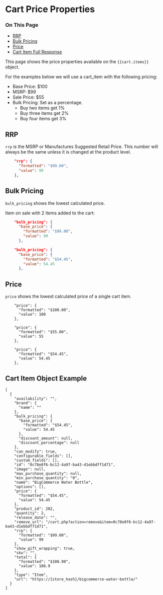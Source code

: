 <h1>Cart Price Properties</h1>
<div class="otp" id="no-index">
	<h3> On This Page </h3>
	<ul>
    <li><a href="#cart-price-relationships_rrp">RRP</a></li>
    <li><a href="#cart-price-relationships_bulk-pricing">Bulk Pricing</a></li>
    <li><a href="#cart-price-relationships_price">Price</a></li>
    <li><a href="#cart-price-relationships_cart-item-full-response">Cart Item Full Response</a></li>
	</ul>
</div>

This page shows the price properties available on the `{{cart.items}}` object. 

For the examples below we will use a cart_item with the following pricing:
* Base Price: $100
* MSRP: $99
* Sale Price: $55
* Bulk Pricing: Set as a percentage.
    * Buy two items get 1%
    * Buy three items get 2%
    * Buy four items get 3%

<a href='#cart-price-relationships_rrp' aria-hidden='true' class='block-anchor'  id='cart-price-relationships_rrp'></a>

## RRP
`rrp` is the MSRP or Manufactures Suggested Retail Price. This number will always be the same unless it is changed at the product level.

<!--
title: "rrp"
subtitle: ""
lineNumbers: true
-->

```json
    "rrp": {
      "formatted": "$99.00",
      "value": 99
    },
```



<a href='#cart-price-relationships_bulk-pricing' aria-hidden='true' class='block-anchor'  id='cart-price-relationships_bulk-pricing'></a>

## Bulk Pricing 

`bulk_pricing` shows the lowest calculated price. 

Item on sale with 2 items added to the cart:

<!--
title: "Item not on sale with 2 items added to the cart"
subtitle: ""
lineNumbers: true
-->

```json
    "bulk_pricing": {
      "base_price": {
        "formatted": "$99.00",
        "value": 99
      },
```

<!--
title: "Item on sale with 2 items added to the cart"
subtitle: ""
lineNumbers: true
-->

```json
    "bulk_pricing": {
      "base_price": {
        "formatted": "$54.45",
        "value": 54.45
      },
```



<a href='#cart-price-relationships_price' aria-hidden='true' class='block-anchor'  id='cart-price-relationships_price'></a>

## Price

`price` shows the lowest calculated price of a single cart item. 

<!--
title: "Two items in cart not on sale"
subtitle: ""
lineNumbers: true
-->

```
    "price": {
      "formatted": "$100.00",
      "value": 100
    },

```

<!--
title: "Two items in cart on sale"
subtitle: ""
lineNumbers: true
-->

```
    "price": {
      "formatted": "$55.00",
      "value": 55
    },
```

<!--
title: "Two items in cart on sale with bulk pricing"
subtitle: ""
lineNumbers: true
-->

```
    "price": {
      "formatted": "$54.45",
      "value": 54.45
    },
```



<a href='#cart-price-relationships_cart-item-full-response' aria-hidden='true' class='block-anchor'  id='cart-price-relationships_cart-item-full-response'></a>

## Cart Item Object Example

<!--
title: "Cart Item Response"
subtitle: ""
lineNumbers: true
-->

```
[
  {
    "availability": "",
    "brand": {
      "name": ""
    },
    "bulk_pricing": {
      "base_price": {
        "formatted": "$54.45",
        "value": 54.45
      },
      "discount_amount": null,
      "discount_percentage": null
    },
    "can_modify": true,
    "configurable_fields": [],
    "custom_fields": [],
    "id": "0c78e8f6-bc12-4a97-ba43-d1ebbdff1d71",
    "image": null,
    "max_purchase_quantity": null,
    "min_purchase_quantity": "0",
    "name": "BigCommerce Water Bottle",
    "options": [],
    "price": {
      "formatted": "$54.45",
      "value": 54.45
    },
    "product_id": 202,
    "quantity": 2,
    "release_date": "",
    "remove_url": "/cart.php?action=remove&item=0c78e8f6-bc12-4a97-ba43-d1ebbdff1d71",
    "rrp": {
      "formatted": "$99.00",
      "value": 99
    },
    "show_gift_wrapping": true,
    "sku": "",
    "total": {
      "formatted": "$108.90",
      "value": 108.9
    },
    "type": "Item",
    "url": "https://{store_hash}/bigcommerce-water-bottle/"
  }
]
```

